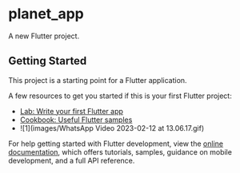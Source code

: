 # planet_app

A new Flutter project.

## Getting Started

This project is a starting point for a Flutter application.

A few resources to get you started if this is your first Flutter project:

- [Lab: Write your first Flutter app](https://docs.flutter.dev/get-started/codelab)
- [Cookbook: Useful Flutter samples](https://docs.flutter.dev/cookbook)
- ![1](images/WhatsApp Video 2023-02-12 at 13.06.17.gif)

For help getting started with Flutter development, view the
[online documentation](https://docs.flutter.dev/), which offers tutorials,
samples, guidance on mobile development, and a full API reference.
